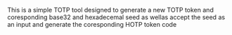 This is a simple TOTP tool designed to generate a new TOTP token and coresponding base32 and hexadecemal seed as wellas accept the seed as an input and generate the coresponding HOTP token code